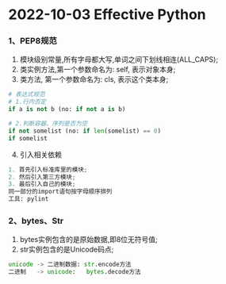 # 2022-10-03 Effective Python 

### 1、PEP8规范

1. 模块级别常量,所有字母都大写,单词之间下划线相连(ALL_CAPS);
2. 类实例方法,第一个参数命名为: self, 表示对象本身;
3. 类方法, 第一个参数命名为: cls, 表示这个类本身;

```python
# 表达式规范 
# 1.行内否定
if a is not b (no: if not a is b)

# 2.判断容器、序列是否为空
if not somelist (no: if len(somelist) == 0)
if somelist

```

4. 引入相关依赖 

```python
1. 首先引入标准库里的模块;
2. 然后引入第三方模块;
3. 最后引入自己的模块;
同一部分的import语句按字母顺序排列 
工具: pylint
```

### 2、bytes、Str

1. bytes实例包含的是原始数据,即8位无符号值;
2. str实例包含的是Unicode码点;

```python
unicode -> 二进制数据: str.encode方法
二进制   -> unicode:   bytes.decode方法
```

